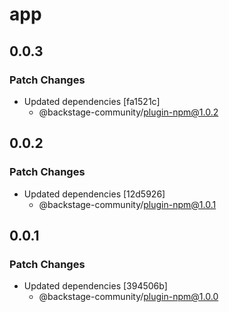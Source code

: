 # app

## 0.0.3

### Patch Changes

- Updated dependencies [fa1521c]
  - @backstage-community/plugin-npm@1.0.2

## 0.0.2

### Patch Changes

- Updated dependencies [12d5926]
  - @backstage-community/plugin-npm@1.0.1

## 0.0.1

### Patch Changes

- Updated dependencies [394506b]
  - @backstage-community/plugin-npm@1.0.0

